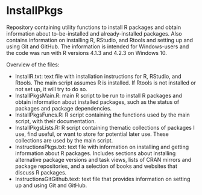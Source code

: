 # InstallPkgs

Repository containing utility functions to install R packages and obtain
information about to-be-installed and already-installed packages. Also contains
information on installing R, RStudio, and Rtools and setting up and using Git
and GitHub. The information is intended for Windows-users and the code was run
with R versions 4.1.3 and 4.2.3 on Windows 10.

Overview of the files:

- InstallR.txt: text file with installation instructions for R, RStudio, and
  Rtools. The main script assumes R is installed. If Rtools is not installed or
  not set up, it will try to do so.
- InstallPkgsMain.R: main R script to be run to install R packages and obtain
  information about installed packages, such as the status of packages and
  package dependencies.
- InstallPkgsFuncs.R: R script containing the functions used by the main script,
  with their documentation.
- InstallPkgsLists.R: R script containing thematic collections of packages I
  use, find useful, or want to store for potential later use. These collections
  are used by the main script.
- InstructionsPkgs.txt: text file with information on installing and getting
  information about R packages. Includes sections about installing alternative
  package versions and task views, lists of CRAN mirrors and package
  repositories, and a selection of books and websites that discuss R packages.
- InstructionsGitGithub.text: text file that provides information on setting up
  and using Git and GitHub.
